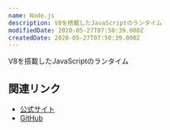 ```yaml
---
name: Node.js
description: V8を搭載したJavaScriptのランタイム
modifiedDate: 2020-05-27T07:50:39.000Z
createdDate: 2020-05-27T07:50:39.000Z
---
```


V8を搭載したJavaScriptのランタイム

## 関連リンク

- [公式サイト](https://nodejs.org/en/)
- [GitHub](https://github.com/nodejs/node)
